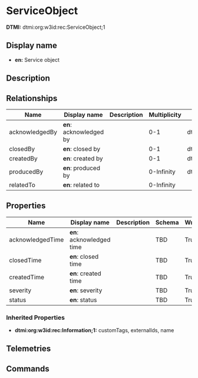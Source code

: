 # ServiceObject
**DTMI:** dtmi:org:w3id:rec:ServiceObject;1
## Display name
- **en:** Service object
## Description
## Relationships
|Name|Display name|Description|Multiplicity|Target|Properties|
|-|-|-|-|-|-|
|acknowledgedBy|**en**: acknowledged by||0-1|dtmi:org:w3id:rec:Agent;1|
|closedBy|**en**: closed by||0-1|dtmi:org:w3id:rec:Agent;1|
|createdBy|**en**: created by||0-1|dtmi:org:w3id:rec:Agent;1|
|producedBy|**en**: produced by||0-Infinity|dtmi:org:brickschema:schema:Brick:Point;1|
|relatedTo|**en**: related to||0-Infinity||
## Properties
|Name|Display name|Description|Schema|Writeable|
|-|-|-|-|-|
|acknowledgedTime|**en**: acknowledged time||TBD|True
|closedTime|**en**: closed time||TBD|True
|createdTime|**en**: created time||TBD|True
|severity|**en**: severity||TBD|True
|status|**en**: status||TBD|True
### Inherited Properties
* **dtmi:org:w3id:rec:Information;1:** customTags, externalIds, name
## Telemetries
## Commands
